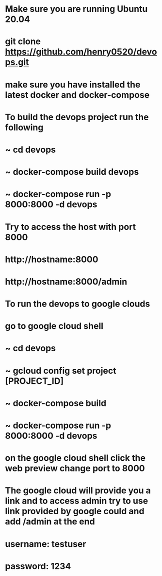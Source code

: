 # Make sure you are running Ubuntu 20.04
# git clone https://github.com/henry0520/devops.git
# make sure you have installed the latest docker and docker-compose

# To build the devops project run the following
# ~ cd devops
# ~ docker-compose build devops
# ~ docker-compose run -p 8000:8000 -d devops
# Try to access the host with port 8000
# http://hostname:8000
# http://hostname:8000/admin

# To run the devops to google clouds
# go to google cloud shell
# ~ cd devops
# ~ gcloud config set project [PROJECT_ID]
# ~ docker-compose build
# ~ docker-compose run -p 8000:8000 -d devops
# on the google cloud shell click the web preview change port to 8000
# The google cloud will provide you a link and to access admin try to use link provided by google could and add /admin at the end


# username: testuser
# password: 1234
